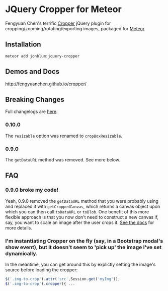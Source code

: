 JQuery Cropper for Meteor
==============

Fengyuan Chen's terrific [Cropper](https://github.com/fengyuanchen/cropper) jQuery plugin for cropping/zooming/rotating/exporting images, packaged for [Meteor](https://www.meteor.com/)

## Installation

    meteor add jonblum:jquery-cropper

## Demos and Docs

http://fengyuanchen.github.io/cropper/

## Breaking Changes

Full changelogs are [here](https://github.com/fengyuanchen/cropper/blob/master/CHANGELOG.md).

### 0.10.0

The `resizable` option was renamed to `cropBoxResizable`.

### 0.9.0

The `getDataURL` method was removed. See more below.

## FAQ

### 0.9.0 broke my code!

Yeah, 0.9.0 removed the `getDataURL` method that you were probably using and replaced it with `getCroppedCanvas`, which returns a canvas object upon which you can then call `toDataURL` or `toBlob`.  One benefit of this more flexible approach is that you now don't need to construct a new canvas if, say,  you want to scale an image after the user crops it.  [See the docs](https://github.com/fengyuanchen/cropper#getcroppedcanvasoptions) for more details. 

### I'm instantiating Cropper on the fly (say, in a Bootstrap modal's show event), but it doesn't seem to 'pick up' the image I've set dynamically.

In the meantime, you can get around this by explictly setting the image's source before loading the cropper: 

```javascript
$('.img-to-crop').attr('src',Session.get('myImg'));
$('.img-to-crop').cropper({ ...
```
